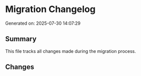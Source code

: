 # Migration Changelog

Generated on: 2025-07-30 14:07:29

## Summary
This file tracks all changes made during the migration process.

## Changes
